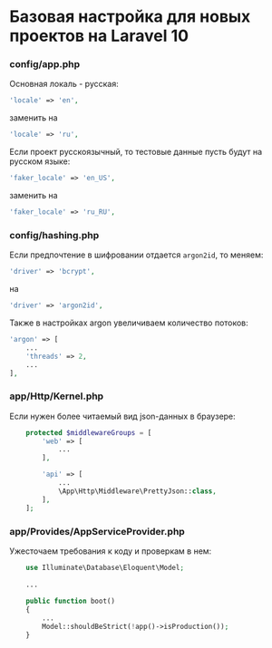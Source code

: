 # Базовая настройка для новых проектов на Laravel 10

### config/app.php

Основная локаль - русская:

```php
'locale' => 'en',
```

заменить на

```php
'locale' => 'ru',
```

Если проект русскоязычный, то тестовые данные пусть будут на русском языке:

```php
'faker_locale' => 'en_US',
```

заменить на

```php
'faker_locale' => 'ru_RU',
```

### config/hashing.php

Если предпочтение в шифровании отдается `argon2id`, то меняем:


```php
'driver' => 'bcrypt',
```

на

```php
'driver' => 'argon2id',
```

Также в настройках argon увеличиваем количество потоков:

```php
'argon' => [
    ...
    'threads' => 2,
    ...
],
```

### app/Http/Kernel.php

Если нужен более читаемый вид json-данных в браузере:

```php
    protected $middlewareGroups = [
        'web' => [
            ...
        ],

        'api' => [
            ...
            \App\Http\Middleware\PrettyJson::class,
        ],
    ];
```

### app/Provides/AppServiceProvider.php

Ужесточаем требования к коду и проверкам в нем:

```php
    use Illuminate\Database\Eloquent\Model;
    
    ...
    
    public function boot()
    {
        ...
        Model::shouldBeStrict(!app()->isProduction());
    }
```
